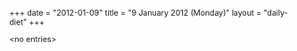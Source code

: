 +++
date = "2012-01-09"
title = "9 January 2012 (Monday)"
layout = "daily-diet"
+++

<p>&lt;no entries&gt;</p>